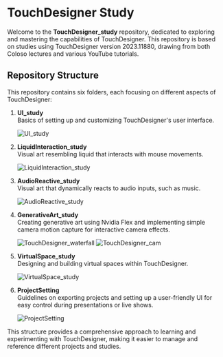 # TouchDesigner Study

Welcome to the **TouchDesigner_study** repository, dedicated to exploring and mastering the capabilities of TouchDesigner. This repository is based on studies using TouchDesigner version 2023.11880, drawing from both Coloso lectures and various YouTube tutorials.

## Repository Structure

This repository contains six folders, each focusing on different aspects of TouchDesigner:

1. **UI_study**  
   Basics of setting up and customizing TouchDesigner's user interface.
   
   ![UI_study](https://github.com/user-attachments/assets/6dc0ee3b-7715-48e9-8666-09a93d673a9e)

2. **LiquidInteraction_study**  
   Visual art resembling liquid that interacts with mouse movements.

   ![LiquidInteraction_study](https://github.com/user-attachments/assets/71f7aed5-9721-4823-adb7-b071d0570032)

4. **AudioReactive_study**  
   Visual art that dynamically reacts to audio inputs, such as music.

   ![AudioReactive_study](https://github.com/user-attachments/assets/94c2756e-ab11-4899-9975-c3afa10ce9a6)

5. **GenerativeArt_study**  
   Creating generative art using Nvidia Flex and implementing simple camera motion capture for interactive camera effects.

   ![TouchDesigner_waterfall](https://github.com/user-attachments/assets/6b53f487-58ef-4134-95d1-a373f06bfa7a)
   ![TouchDesigner_cam](https://github.com/user-attachments/assets/4a129234-8d36-4379-a45d-0ce1fe3b219e)

7. **VirtualSpace_study**  
   Designing and building virtual spaces within TouchDesigner.

   ![VirtualSpace_study](https://github.com/user-attachments/assets/9c4faa58-e61e-464b-bbd7-0e23de87d132)

8. **ProjectSetting**  
   Guidelines on exporting projects and setting up a user-friendly UI for easy control during presentations or live shows.

   ![ProjectSetting](https://github.com/user-attachments/assets/54fd7568-9c9d-44d6-b001-e9ea7427f685)

This structure provides a comprehensive approach to learning and experimenting with TouchDesigner, making it easier to manage and reference different projects and studies.
